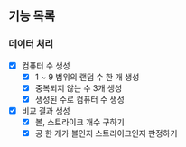 ## 기능 목록

### 데이터 처리
- [x] 컴퓨터 수 생성
  - [x] 1 ~ 9 범위의 랜덤 수 한 개 생성
  - [x] 중복되지 않는 수 3개 생성
  - [x] 생성된 수로 컴퓨터 수 생성
- [x] 비교 결과 생성
  - [x] 볼, 스트라이크 개수 구하기
  - [x] 공 한 개가 볼인지 스트라이크인지 판정하기